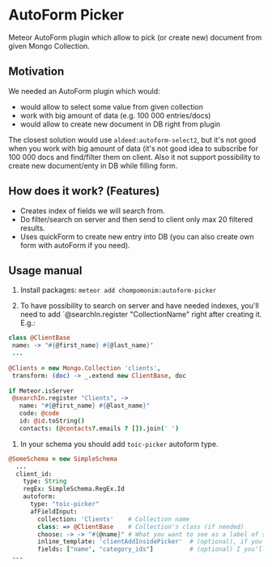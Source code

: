 # AutoForm Picker

Meteor AutoForm plugin which allow to pick (or create new) document from given Mongo Collection.

## Motivation

We needed an AutoForm plugin which would:
 - would allow to select some value from given collection
 - work with big amount of data (e.g. 100 000 entries/docs)
 - would allow to create new document in DB right from plugin

The closest solution would use `aldeed:autoform-select2`, but it's not good when you work with big amount of data (it's not good idea to subscribe for 100 000 docs and find/filter them on client. Also it not support possibility to create new document/enty in DB while filling form.

## How does it work? (Features)

- Creates index of fields we will search from.
- Do filter/search on server and then send to client only max 20 filtered results.
- Uses quickForm to create new entry into DB (you can also create own form with autoForm if you need).

## Usage manual

1. Install packages: `meteor add chompomonim:autoform-picker`

1. To have possibility to search on server and have needed indexes, you'll need to add `@searchIn.register "CollectionName" right after creating it. E.g.:
 
 ``` CoffeeScript
class @ClientBase
  name: -> "#{@first_name} #{@last_name}"
  ...
      
@Clients = new Mongo.Collection 'clients',
  transform: (doc) -> _.extend new ClientBase, doc
  
if Meteor.isServer
  @searchIn.register "Clients", ->
    name: "#{@first_name} #{@last_name}"
    code: @code
    id: @id.toString()
    contacts: (@contacts?.emails ? []).join(' ')
```

1. In your schema you should add `toic-picker` autoform type. 
 
```CoffeeScript
@SomeSchema = new SimpleSchema
  ...
  client_id:
    type: String
    regEx: SimpleSchema.RegEx.Id
    autoform:
      type: "toic-picker"
      afFieldInput:
        collection: 'Clients'    # Collection name
        class: => @ClientBase    # Collection's class (if needed)
        choose: -> -> "#{@name}" # What you want to see as a label of select. Yes, it's function as a parametr for other function.
        inline_template: 'clientAddInsidePicker'  # (optional), if you need some additional template.
        fields: ["name", "category_ids"]          # (optional) I you'll use default template (quickForm), you can select which fielts do you need there.
 ...
```

